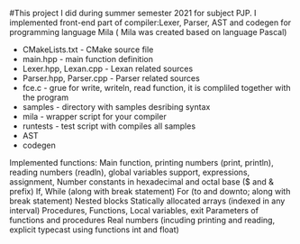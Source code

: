 #This project I did during summer semester 2021 for subject PJP. I implemented front-end part of compiler:Lexer, Parser, AST and codegen for programming language Mila ( Mila was created based on language Pascal)

- CMakeLists.txt - CMake source file
- main.hpp - main function definition
- Lexer.hpp, Lexan.cpp - Lexan related sources
- Parser.hpp, Parser.cpp - Parser related sources
- fce.c - grue for write, writeln, read function, it is compliled together with the program
- samples - directory with samples desribing syntax
- mila - wrapper script for your compiler
- runtests - test script with compiles all samples
- AST 
- codegen 

Implemented functions:
    Main function, printing numbers (print, println), reading numbers (readln), global variables support, expressions, assignment,
    Number constants in hexadecimal and octal base ($ and & prefix)
    If, While (along with break statement)
    For (to and downto; along with break statement)
    Nested blocks
    Statically allocated arrays (indexed in any interval)
    Procedures, Functions, Local variables, exit
    Parameters of functions and procedures
    Real numbers (incuding printing and reading, explicit typecast using functions int and float)
   

